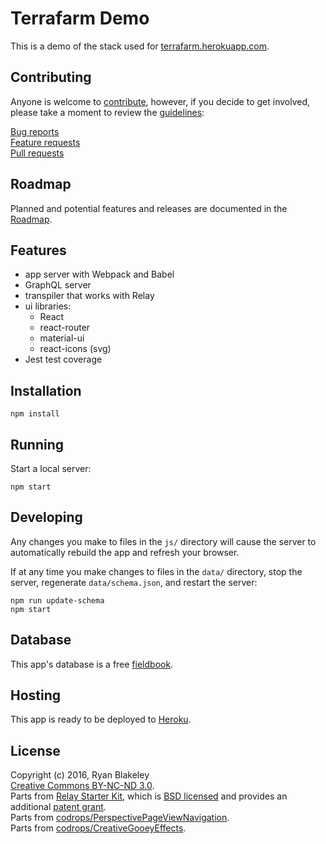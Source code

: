 # Terrafarm Demo

This is a demo of the stack used for [terrafarm.herokuapp.com](http://terrafarm.herokuapp.com/).

## Contributing

Anyone is welcome to [contribute](./NOTES/CONTRIBUTING.md), however, if you decide to get involved, please take a moment to review the [guidelines](./NOTES/CONTRIBUTING.md):

[Bug reports](./NOTES/CONTRIBUTING.md#bugs)  
[Feature requests](./NOTES/CONTRIBUTING.md#features)  
[Pull requests](./NOTES/CONTRIBUTING.md#pull-requests)

## Roadmap

Planned and potential features and releases are documented in the [Roadmap](./NOTES/ROADMAP.md).

## Features

- app server with Webpack and Babel
- GraphQL server
- transpiler that works with Relay
- ui libraries:
  - React
  - react-router
  - material-ui
  - react-icons (svg)
- Jest test coverage

## Installation

```
npm install
```

## Running

Start a local server:

```
npm start
```

## Developing

Any changes you make to files in the `js/` directory will cause the server to
automatically rebuild the app and refresh your browser.

If at any time you make changes to files in the `data/` directory, stop the
server, regenerate `data/schema.json`, and restart the server:

```
npm run update-schema
npm start
```

## Database

This app's database is a free [fieldbook](https://fieldbook.com).

## Hosting

This app is ready to be deployed to [Heroku](https://heroku.com).

## License

Copyright (c) 2016, Ryan Blakeley  
[Creative Commons BY-NC-ND 3.0](http://creativecommons.org/licenses/by-nc-nd/3.0/).  
Parts from [Relay Starter Kit](https://github.com/relayjs/relay-starter-kit), which is [BSD licensed](./NOTES/LICENSE) and provides an additional [patent grant](./NOTES/PATENTS).  
Parts from [codrops/PerspectivePageViewNavigation](https://github.com/codrops/PerspectivePageViewNavigation).  
Parts from [codrops/CreativeGooeyEffects](https://github.com/codrops/CreativeGooeyEffects).  
